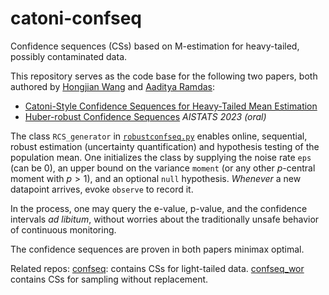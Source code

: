 # catoni-confseq
Confidence sequences (CSs) based on M-estimation for heavy-tailed, possibly contaminated data.

This repository serves as the code base for the following two papers, both authored by [Hongjian Wang](https://wanghongjian.wordpress.com/) and [Aaditya Ramdas](https://www.stat.cmu.edu/~aramdas/index.html):


- [Catoni-Style Confidence Sequences for Heavy-Tailed Mean Estimation](https://arxiv.org/abs/2202.01250)
- [Huber-robust Confidence Sequences](https://arxiv.org/abs/2301.09573)  *AISTATS 2023 (oral)*


The class `RCS_generator` in [`robustconfseq.py`](https://github.com/ShimonTroiaeAbOrisWang/catoni-confseq/blob/main/robustconfseq.py) enables online, sequential, robust estimation (uncertainty quantification) and hypothesis testing of the population mean. One initializes the class by supplying the noise rate `eps` (can be 0), an upper bound on the variance `moment` (or any other $p$-central moment with $p>1$), and an optional `null` hypothesis. *Whenever* a new datapoint arrives, evoke `observe` to record it. 

In the process, one may query the e-value, p-value, and the confidence intervals *ad libitum*, without worries about the traditionally unsafe behavior of continuous monitoring.

The confidence sequences are proven in both papers minimax optimal.

Related repos:
[confseq](https://github.com/gostevehoward/confseq): contains CSs for light-tailed data.
[confseq_wor](https://github.com/WannabeSmith/confseq_wor) contains CSs for sampling without replacement.

